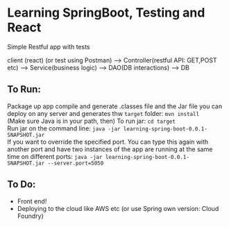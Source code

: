 # Learning SpringBoot, Testing and React

Simple Restful app with tests

client (react) (or test using Postman) --> Controller(restful API: GET,POST etc) --> Service(business logic) --> DAO(DB interactions) --> DB

## To Run:
Package up app compile and generate .classes file and the Jar file you can deploy on any server and generates thw ```target``` folder:
```mvn install```</br>
(Make sure Java is in your path, then) To run jar:
```cd target```</br>
Run jar on the command line:
```java -jar learning-spring-boot-0.0.1-SNAPSHOT.jar```</br>
If you want to override the specified port.  You can type this again with another port and have two instances of the app are running at the same time on different ports:
```java -jar learning-spring-boot-0.0.1-SNAPSHOT.jar --server.port=5050```</br>

## To Do:
- Front end!
- Deploying to the cloud like AWS etc (or use Spring own version: Cloud Foundry)